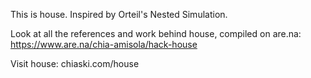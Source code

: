 This is house.
Inspired by Orteil's Nested Simulation.

Look at all the references and work behind house, compiled on are.na:
https://www.are.na/chia-amisola/hack-house

Visit house:
chiaski.com/house